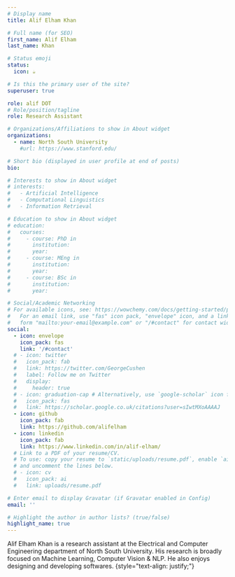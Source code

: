 ```yaml
---
# Display name
title: Alif Elham Khan

# Full name (for SEO)
first_name: Alif Elham
last_name: Khan

# Status emoji
status:
  icon: ☕️

# Is this the primary user of the site?
superuser: true

role: alif DOT 
# Role/position/tagline
role: Research Assistant

# Organizations/Affiliations to show in About widget
organizations:
  - name: North South University
    #url: https://www.stanford.edu/

# Short bio (displayed in user profile at end of posts)
bio: 

# Interests to show in About widget
# interests:
#   - Artificial Intelligence
#   - Computational Linguistics
#   - Information Retrieval

# Education to show in About widget
# education:
#   courses:
#     - course: PhD in 
#       institution: 
#       year: 
#     - course: MEng in 
#       institution: 
#       year: 
#     - course: BSc in 
#       institution: 
#       year: 

# Social/Academic Networking
# For available icons, see: https://wowchemy.com/docs/getting-started/page-builder/#icons
#   For an email link, use "fas" icon pack, "envelope" icon, and a link in the
#   form "mailto:your-email@example.com" or "/#contact" for contact widget.
social:
  - icon: envelope
    icon_pack: fas
    link: '/#contact'
  # - icon: twitter
  #   icon_pack: fab
  #   link: https://twitter.com/GeorgeCushen
  #   label: Follow me on Twitter
  #   display:
  #     header: true
  # - icon: graduation-cap # Alternatively, use `google-scholar` icon from `ai` icon pack
  #   icon_pack: fas
  #   link: https://scholar.google.co.uk/citations?user=sIwtMXoAAAAJ
  - icon: github
    icon_pack: fab
    link: https://github.com/alifelham
  - icon: linkedin
    icon_pack: fab
    link: https://www.linkedin.com/in/alif-elham/
  # Link to a PDF of your resume/CV.
  # To use: copy your resume to `static/uploads/resume.pdf`, enable `ai` icons in `params.yaml`,
  # and uncomment the lines below.
  # - icon: cv
  #   icon_pack: ai
  #   link: uploads/resume.pdf

# Enter email to display Gravatar (if Gravatar enabled in Config)
email: ''

# Highlight the author in author lists? (true/false)
highlight_name: true
---
```


Alif Elham Khan is a research assistant at the Electrical and Computer Engineering department of North South University. His research is broadly focused on Machine Learning, Computer Vision & NLP. He also enjoys designing and developing softwares.
{style="text-align: justify;"}
